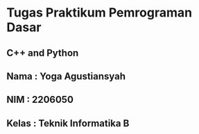 # Tugas Praktikum Pemrograman Dasar
## C++ and Python

## Nama  : Yoga Agustiansyah
## NIM   : 2206050
## Kelas : Teknik Informatika B